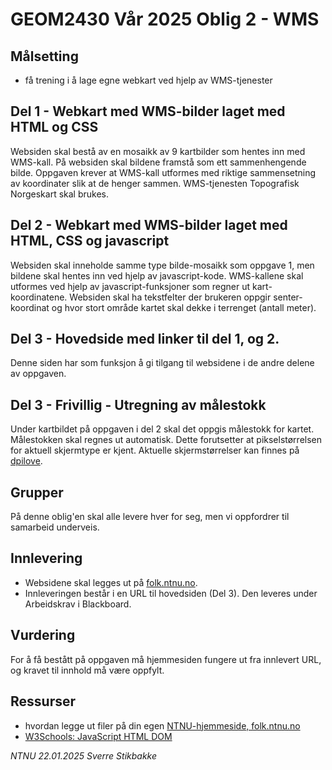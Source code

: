 # GEOM2430 Vår 2025 Oblig 2 - WMS



## Målsetting

- få trening i å lage egne webkart ved hjelp av WMS-tjenester



## Del 1 - Webkart med WMS-bilder laget med HTML og CSS

Websiden skal bestå av en mosaikk av 9 kartbilder som hentes inn med WMS-kall. På websiden skal bildene 
framstå som ett sammenhengende bilde.
Oppgaven krever at WMS-kall utformes med riktige sammensetning av koordinater slik at de henger sammen.
WMS-tjenesten Topografisk Norgeskart skal brukes.



## Del 2 - Webkart med WMS-bilder laget med HTML, CSS og javascript

Websiden skal inneholde samme type bilde-mosaikk som oppgave 1, men bildene skal hentes inn ved hjelp av
javascript-kode.
WMS-kallene skal utformes ved hjelp av javascript-funksjoner som regner ut kart-koordinatene.
Websiden skal ha tekstfelter der brukeren oppgir senter-koordinat og hvor stort område kartet skal dekke i
terrenget (antall meter).



## Del 3 - Hovedside med linker til del 1, og 2.

Denne siden har som funksjon å gi tilgang til websidene i de andre delene av oppgaven.


## Del 3 - Frivillig - Utregning av målestokk

Under kartbildet på oppgaven i del 2 skal det oppgis målestokk for kartet. Målestokken skal regnes ut automatisk. Dette forutsetter
at pikselstørrelsen for aktuell skjermtype er kjent. Aktuelle skjermstørrelser kan finnes på
[dpilove](https://dpi.lv/).



## Grupper

På denne oblig'en skal alle levere hver for seg, men vi oppfordrer til samarbeid underveis.



## Innlevering

- Websidene skal legges ut på [folk.ntnu.no](https://folk.ntnu.no/).
- Innleveringen består i en URL til hovedsiden (Del 3). Den leveres under Arbeidskrav i Blackboard.



## Vurdering

For å få bestått på oppgaven må hjemmesiden fungere ut fra innlevert URL, og kravet til innhold må være oppfylt.



## Ressurser

- hvordan legge ut filer på din egen [NTNU-hjemmeside, folk.ntnu.no](https://innsida.ntnu.no/wiki/-/wiki/Norsk/Lag+din+egen+nettside)
- [W3Schools: JavaScript HTML DOM](https://www.w3schools.com/js/js_htmldom.asp)


*NTNU 22.01.2025 Sverre Stikbakke*

